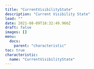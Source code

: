 ```yaml
---
title: "CurrentVisibilityState"
description: "Current Visibility State"
lead: ""
date: 2021-08-09T18:32:49.966Z
draft: false
images: []
menu:
  docs:
    parent: "characteristic"
toc: true
characteristic:
  name: "CurrentVisibilityState"
---
```

